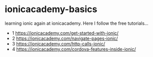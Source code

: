 # ionicacademy-basics
learning ionic again at ionicacademy. Here I follow the free tutorials...

* 1 https://ionicacademy.com/get-started-with-ionic/
* 2 https://ionicacademy.com/navigate-pages-ionic/
* 3 https://ionicacademy.com/http-calls-ionic/
* 4 https://ionicacademy.com/cordova-features-inside-ionic/

